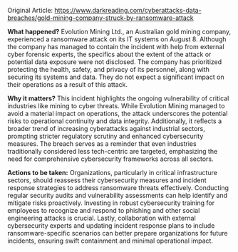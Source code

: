 Original Article: https://www.darkreading.com/cyberattacks-data-breaches/gold-mining-company-struck-by-ransomware-attack

**What happened?**
Evolution Mining Ltd., an Australian gold mining company, experienced a ransomware attack on its IT systems on August 8. Although the company has managed to contain the incident with help from external cyber forensic experts, the specifics about the extent of the attack or potential data exposure were not disclosed. The company has prioritized protecting the health, safety, and privacy of its personnel, along with securing its systems and data. They do not expect a significant impact on their operations as a result of this attack.

**Why it matters?**
This incident highlights the ongoing vulnerability of critical industries like mining to cyber threats. While Evolution Mining managed to avoid a material impact on operations, the attack underscores the potential risks to operational continuity and data integrity. Additionally, it reflects a broader trend of increasing cyberattacks against industrial sectors, prompting stricter regulatory scrutiny and enhanced cybersecurity measures. The breach serves as a reminder that even industries traditionally considered less tech-centric are targeted, emphasizing the need for comprehensive cybersecurity frameworks across all sectors.

**Actions to be taken:**
Organizations, particularly in critical infrastructure sectors, should reassess their cybersecurity measures and incident response strategies to address ransomware threats effectively. Conducting regular security audits and vulnerability assessments can help identify and mitigate risks proactively. Investing in robust cybersecurity training for employees to recognize and respond to phishing and other social engineering attacks is crucial. Lastly, collaboration with external cybersecurity experts and updating incident response plans to include ransomware-specific scenarios can better prepare organizations for future incidents, ensuring swift containment and minimal operational impact.
